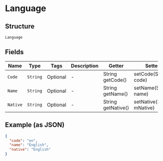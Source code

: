 
# Language

## Structure

`Language`

## Fields

| Name | Type | Tags | Description | Getter | Setter |
|  --- | --- | --- | --- | --- | --- |
| `Code` | `String` | Optional | - | String getCode() | setCode(String code) |
| `Name` | `String` | Optional | - | String getName() | setName(String name) |
| `Native` | `String` | Optional | - | String getNative() | setNative(String mNative) |

## Example (as JSON)

```json
{
  "code": "en",
  "name": "English",
  "native": "English"
}
```

